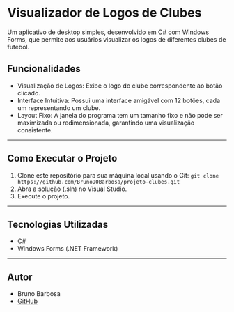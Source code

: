 # Visualizador de Logos de Clubes

Um aplicativo de desktop simples, desenvolvido em C# com Windows Forms, que permite aos usuários visualizar os logos de diferentes clubes de futebol.

## Funcionalidades

- Visualização de Logos: Exibe o logo do clube correspondente ao botão clicado.
- Interface Intuitiva: Possui uma interface amigável com 12 botões, cada um representando um clube.
- Layout Fixo: A janela do programa tem um tamanho fixo e não pode ser maximizada ou redimensionada, garantindo uma visualização consistente.

---

## Como Executar o Projeto

1.  Clone este repositório para sua máquina local usando o Git:
    `git clone https://github.com/Bruno90Barbosa/projeto-clubes.git`
2.  Abra a solução (.sln) no Visual Studio.
3.  Execute o projeto.

---

## Tecnologias Utilizadas

- C#
- Windows Forms (.NET Framework)

---

## Autor

- Bruno Barbosa
- [GitHub](https://github.com/Bruno90Barbosa)

